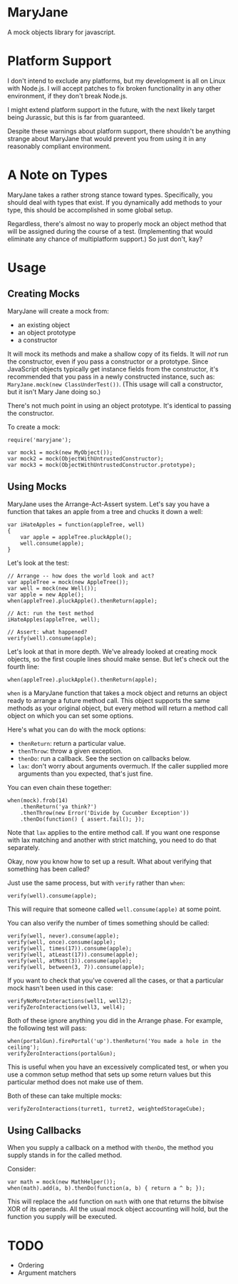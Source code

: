 MaryJane
========
A mock objects library for javascript.

Platform Support
================
I don't intend to exclude any platforms, but my development is all on Linux with Node.js. I will accept patches to fix broken functionality in any other environment, if they don't break Node.js.

I might extend platform support in the future, with the next likely target being Jurassic, but this is far from guaranteed.

Despite these warnings about platform support, there shouldn't be anything strange about MaryJane that would prevent you from using it in any reasonably compliant environment.

A Note on Types
===============
MaryJane takes a rather strong stance toward types. Specifically, you should deal with types that exist. If you dynamically add methods to your type, this should be accomplished in some global setup.

Regardless, there's almost no way to properly mock an object method that will be assigned during the course of a test. (Implementing that would eliminate any chance of multiplatform support.) So just don't, kay?

Usage
=====

Creating Mocks
--------------
MaryJane will create a mock from:

 * an existing object
 * an object prototype
 * a constructor

It will mock its methods and make a shallow copy of its fields. It will *not* run the constructor, even if you pass a constructor or a prototype. Since JavaScript objects typically get instance fields from the constructor, it's recommended that you pass in a newly constructed instance, such as: `MaryJane.mock(new ClassUnderTest())`. (This usage will call a constructor, but it isn't Mary Jane doing so.)

There's not much point in using an object prototype. It's identical to passing the constructor.

To create a mock:

	require('maryjane');

	var mock1 = mock(new MyObject());
	var mock2 = mock(ObjectWithUntrustedConstructor);
	var mock3 = mock(ObjectWithUntrustedConstructor.prototype);

Using Mocks
-----------
MaryJane uses the Arrange-Act-Assert system. Let's say you have a function that takes an apple from a tree and chucks it down a well:

	var iHateApples = function(appleTree, well)
	{
		var apple = appleTree.pluckApple();
		well.consume(apple);
	}

Let's look at the test:

	// Arrange -- how does the world look and act?
	var appleTree = mock(new AppleTree());
	var well = mock(new Well());
	var apple = new Apple();
	when(appleTree).pluckApple().thenReturn(apple);

	// Act: run the test method
	iHateApples(appleTree, well);

	// Assert: what happened?
	verify(well).consume(apple);


Let's look at that in more depth. We've already looked at creating mock objects, so the first couple lines should make sense. But let's check out the fourth line:

	when(appleTree).pluckApple().thenReturn(apple);

`when` is a MaryJane function that takes a mock object and returns an object ready to arrange a future method call. This object supports the same methods as your original object, but every method will return a method call object on which you can set some options.

Here's what you can do with the mock options:

 * `thenReturn`: return a particular value.
 * `thenThrow`: throw a given exception.
 * `thenDo`: run a callback. See the section on callbacks below.
 * `lax`: don't worry about arguments overmuch. If the caller supplied more arguments than you expected, that's just fine.

You can even chain these together:

	when(mock).frob(14)
		.thenReturn('ya think?')
		.thenThrow(new Error('Divide by Cucumber Exception'))
		.thenDo(function() { assert.fail(); });

Note that `lax` applies to the entire method call. If you want one response with lax matching and another with strict matching, you need to do that separately.

Okay, now you know how to set up a result. What about verifying that something has been called?

Just use the same process, but with `verify` rather than `when`:

	verify(well).consume(apple);

This will require that someone called `well.consume(apple)` at some point.

You can also verify the number of times something should be called:

	verify(well, never).consume(apple);
	verify(well, once).consume(apple);
	verify(well, times(17)).consume(apple);
	verify(well, atLeast(17)).consume(apple);
	verify(well, atMost(3)).consume(apple);
	verify(well, between(3, 7)).consume(apple);

If you want to check that you've covered all the cases, or that a particular mock hasn't been used in this case:

	verifyNoMoreInteractions(well1, well2);
	verifyZeroInteractions(well3, well4);

Both of these ignore anything you did in the Arrange phase. For example, the following test will pass:

	when(portalGun).firePortal('up').thenReturn('You made a hole in the ceiling');
	verifyZeroInteractions(portalGun);

This is useful when you have an excessively complicated test, or when you use a common setup method that sets up some return values but this particular method does not make use of them.

Both of these can take multiple mocks:

	verifyZeroInteractions(turret1, turret2, weightedStorageCube);

Using Callbacks
---------------
When you supply a callback on a method with `thenDo`, the method you supply stands in for the called method.

Consider:

	var math = mock(new MathHelper());
	when(math).add(a, b).thenDo(function(a, b) { return a ^ b; });

This will replace the `add` function on `math` with one that returns the bitwise XOR of its operands. All the usual mock object accounting will hold, but the function you supply will be executed.

TODO
====
 * Ordering
 * Argument matchers
